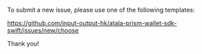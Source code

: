 To submit a new issue, please use one of the following templates:

https://github.com/input-output-hk/atala-prism-wallet-sdk-swift/issues/new/choose

Thank you!
